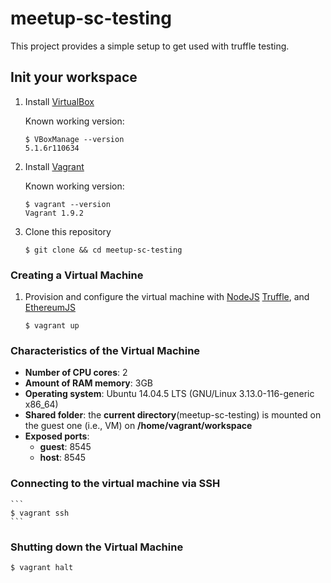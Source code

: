# meetup-sc-testing

This project provides a simple setup to get used with truffle testing.

## Init your workspace

1. Install [VirtualBox](https://www.virtualbox.org/wiki/Downloads)
   
   Known working version:

   ```
   $ VBoxManage --version
   5.1.6r110634
   ```

1. Install [Vagrant](http://www.vagrantup.com/downloads.html)

   Known working version:

   ```
   $ vagrant --version
   Vagrant 1.9.2
   ```

1. Clone this repository

    ```
    $ git clone && cd meetup-sc-testing
    ```

### Creating a Virtual Machine

1. Provision and configure the virtual machine with [NodeJS](nodejs.org) [Truffle](https://github.com/trufflesuite/truffle), and [EthereumJS](https://github.com/ethereumjs/testrpc)

    ```
    $ vagrant up
    ```

### Characteristics of the Virtual Machine

  * **Number of CPU cores**: 2
  * **Amount of RAM memory**: 3GB
  * **Operating system**: Ubuntu 14.04.5 LTS (GNU/Linux 3.13.0-116-generic x86_64)
  * **Shared folder**: the **current directory**(meetup-sc-testing) is mounted on the guest one (i.e., VM) on **/home/vagrant/workspace**
  * **Exposed ports**:
      - **guest**: 8545
      - **host**: 8545

### Connecting to the virtual machine via SSH

    ```
    $ vagrant ssh
    ```

### Shutting down the Virtual Machine

  ```
  $ vagrant halt
  ```
